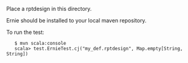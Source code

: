 Place a rptdesign in this directory.

Ernie should be installed to your local maven repository.

To run the test:

```
   $ mvn scala:console
   scala> test.ErnieTest.cj("my_def.rptdesign", Map.empty[String, String])

```